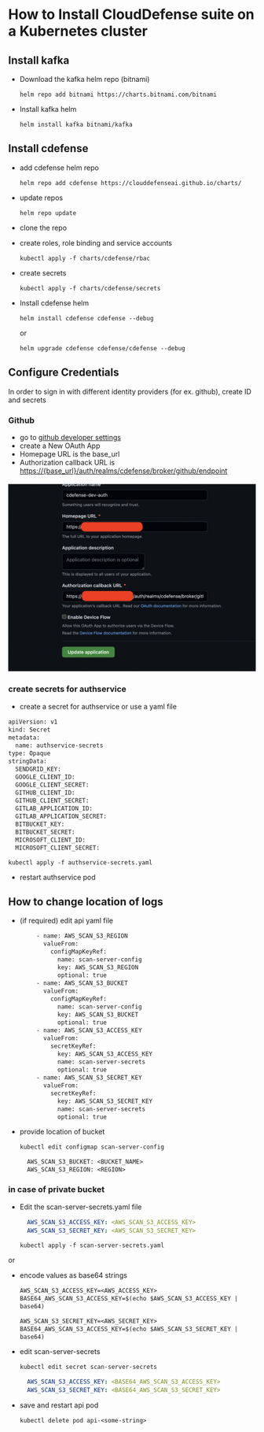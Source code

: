 # How to Install CloudDefense suite on a Kubernetes cluster

## Install kafka

- Download the kafka helm repo (bitnami)

    ```
    helm repo add bitnami https://charts.bitnami.com/bitnami
    ```

- Install kafka helm

    ```
    helm install kafka bitnami/kafka
    ```

## Install cdefense

- add cdefense helm repo

    ```
    helm repo add cdefense https://clouddefenseai.github.io/charts/  
    ```

- update repos

    ```
    helm repo update
    ```

- clone the repo
- create roles, role binding and service accounts

    ```
    kubectl apply -f charts/cdefense/rbac
    ```

- create secrets

    ```
    kubectl apply -f charts/cdefense/secrets
    ```

- Install cdefense helm

    ```
    helm install cdefense cdefense --debug
    ```

    or

    ```
    helm upgrade cdefense cdefense/cdefense --debug
    ```

## Configure Credentials

In order to sign in with different identity providers (for ex. github), create ID and secrets

### Github

- go to [github developer settings](https://github.com/settings/developers)
- create a New OAuth App
- Homepage URL is the base_url
- Authorization callback URL is <https://{base_url}/auth/realms/cdefense/broker/github/endpoint>

![](/images/github-auth.png)

### create secrets for authservice

- create a secret for authservice or use a yaml file

```
apiVersion: v1
kind: Secret
metadata:
  name: authservice-secrets
type: Opaque
stringData:
  SENDGRID_KEY: 
  GOOGLE_CLIENT_ID: 
  GOOGLE_CLIENT_SECRET: 
  GITHUB_CLIENT_ID: 
  GITHUB_CLIENT_SECRET: 
  GITLAB_APPLICATION_ID: 
  GITLAB_APPLICATION_SECRET: 
  BITBUCKET_KEY: 
  BITBUCKET_SECRET: 
  MICROSOFT_CLIENT_ID: 
  MICROSOFT_CLIENT_SECRET: 
```

```
kubectl apply -f authservice-secrets.yaml
```

- restart authservice pod

## How to change location of logs

- (if required) edit api yaml file

```
        - name: AWS_SCAN_S3_REGION
          valueFrom:
            configMapKeyRef:
              name: scan-server-config
              key: AWS_SCAN_S3_REGION
              optional: true
        - name: AWS_SCAN_S3_BUCKET
          valueFrom:
            configMapKeyRef:
              name: scan-server-config
              key: AWS_SCAN_S3_BUCKET
              optional: true
        - name: AWS_SCAN_S3_ACCESS_KEY
          valueFrom:
            secretKeyRef:
              key: AWS_SCAN_S3_ACCESS_KEY
              name: scan-server-secrets
              optional: true
        - name: AWS_SCAN_S3_SECRET_KEY
          valueFrom:
            secretKeyRef:
              key: AWS_SCAN_S3_SECRET_KEY
              name: scan-server-secrets
              optional: true
```

- provide location of bucket

  ```
  kubectl edit configmap scan-server-config
  ```

  ```
    AWS_SCAN_S3_BUCKET: <BUCKET_NAME>
    AWS_SCAN_S3_REGION: <REGION>
  ```

### in case of private bucket

- Edit the scan-server-secrets.yaml file

  ```yaml
    AWS_SCAN_S3_ACCESS_KEY: <AWS_SCAN_S3_ACCESS_KEY>
    AWS_SCAN_S3_SECRET_KEY: <AWS_SCAN_S3_SECRET_KEY>
  ```

  ```
  kubectl apply -f scan-server-secrets.yaml
  ```

or

- encode values as base64 strings

  ```
  AWS_SCAN_S3_ACCESS_KEY=<AWS_ACCESS_KEY>
  BASE64_AWS_SCAN_S3_ACCESS_KEY=$(echo $AWS_SCAN_S3_ACCESS_KEY | base64)
  ```

  ```
  AWS_SCAN_S3_SECRET_KEY=<AWS_SECRET_KEY>
  BASE64_AWS_SCAN_S3_ACCESS_KEY=$(echo $AWS_SCAN_S3_SECRET_KEY | base64)
  ```

- edit scan-server-secrets

  ```
  kubectl edit secret scan-server-secrets
  ```

  ```yaml
    AWS_SCAN_S3_ACCESS_KEY: <BASE64_AWS_SCAN_S3_ACCESS_KEY>
    AWS_SCAN_S3_SECRET_KEY: <BASE64_AWS_SCAN_S3_SECRET_KEY>
  ```

- save and restart api pod

  ```
  kubectl delete pod api-<some-string>
  ```
